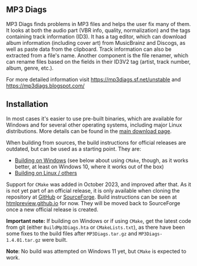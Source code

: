 MP3 Diags
---------

MP3 Diags finds problems in MP3 files and helps the user fix many of them. It looks at both the audio part (VBR info,
quality, normalization) and the tags containing track information (ID3). It has a tag editor, which can download album
information (including cover art) from MusicBrainz and Discogs, as well as paste data from the clipboard. Track
information can also be extracted from a file's name. Another component is the file renamer, which can rename files
based on the fields in their ID3V2 tag (artist, track number, album, genre, etc.).

For more detailed information visit https://mp3diags.sf.net/unstable and https://mp3diags.blogspot.com/

Installation
------------

In most cases it's easier to use pre-built binaries, which are available for
Windows and for several other operating systems, including major Linux distributions. More details can be found in the
[main download page](https://mp3diags.sourceforge.net/unstable/010_getting_the_program.html).


When building from sources, the build instructions for official releases are outdated, but can be used as a starting point. They are:
* [Building on Windows](https://mp3diags.sourceforge.net/unstable/010_getting_the_program.html#sourceWindows) (see below
  about using `CMake`, though, as it works better, at least on Windows 10, where it works out of the box)
* [Building on Linux / others](https://mp3diags.sourceforge.net/unstable/010_getting_the_program.html#sourceGeneric)

Support for `CMake` was added in October 2023, and improved after that. As it is not yet part of an official release,
it is only available when cloning the repository at [GitHub](https://github.com/mciobanu/mp3diags/tree/master)
or [SourceForge](https://sourceforge.net/p/mp3diags/code-git/ci/master/tree/).
Build instructions can be seen at
[htmlpreview.github.io](https://htmlpreview.github.io/?https://github.com/mciobanu/mp3diags/blob/master/doc/html/010_getting_the_program.html)
for now. They will be moved back to SourceForge once a new official release is created.

**Important note:** If building on Windows or if using `CMake`, get the latest code from git (either
`BuildMp3Diags.hta` or `CMakeLists.txt`), as there have been some fixes to the build files after `MP3Diags.tar.gz`
and `MP3Diags-1.4.01.tar.gz` were built.

[comment]: <> (ttt9 remove in next version)

**Note**: No build was attempted on Windows 11 yet, but `CMake` is expected to work.
